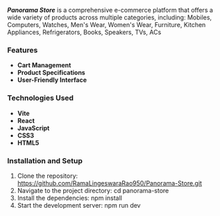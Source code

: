 ***Panorama Store*** is a comprehensive e-commerce platform that offers a wide variety of products across multiple categories, including:
Mobiles, Computers, Watches, Men's Wear, Women's Wear, Furniture, Kitchen Appliances, Refrigerators, Books, Speakers, TVs, ACs

### Features
- **Cart Management**
- **Product Specifications**
- **User-Friendly Interface**

### Technologies Used
- **Vite**
- **React**
- **JavaScript**
- **CSS3**
- **HTML5**

### Installation and Setup

1. Clone the repository:   https://github.com/RamaLingeswaraRao950/Panorama-Store.git
2. Navigate to the project directory:   cd panorama-store
3. Install the dependencies:   npm install
4. Start the development server:   npm run dev
